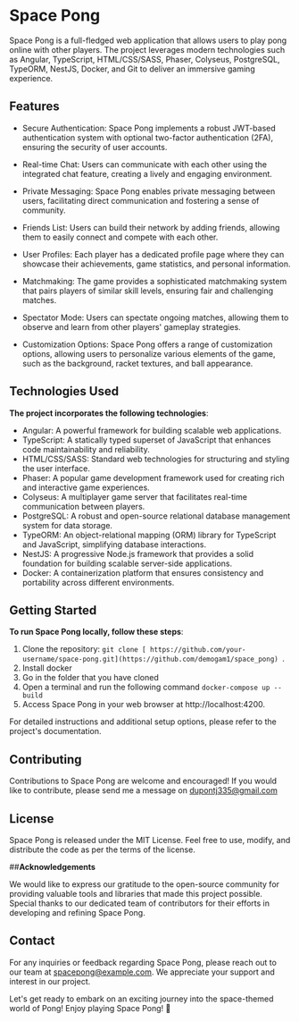 # Space Pong

Space Pong is a full-fledged web application that allows users to play pong online with other players. The project leverages modern technologies such as Angular, TypeScript, HTML/CSS/SASS, Phaser, Colyseus, PostgreSQL, TypeORM, NestJS, Docker, and Git to deliver an immersive gaming experience.

## **Features**

* Secure Authentication: Space Pong implements a robust JWT-based authentication system with optional two-factor authentication (2FA), ensuring the security of user accounts.

* Real-time Chat: Users can communicate with each other using the integrated chat feature, creating a lively and engaging environment.

* Private Messaging: Space Pong enables private messaging between users, facilitating direct communication and fostering a sense of community.

* Friends List: Users can build their network by adding friends, allowing them to easily connect and compete with each other.

* User Profiles: Each player has a dedicated profile page where they can showcase their achievements, game statistics, and personal information.

* Matchmaking: The game provides a sophisticated matchmaking system that pairs players of similar skill levels, ensuring fair and challenging matches.

* Spectator Mode: Users can spectate ongoing matches, allowing them to observe and learn from other players' gameplay strategies.

* Customization Options: Space Pong offers a range of customization options, allowing users to personalize various elements of the game, such as the background, racket textures, and ball appearance.

## **Technologies Used**

**The project incorporates the following technologies**:

* Angular: A powerful framework for building scalable web applications.
* TypeScript: A statically typed superset of JavaScript that enhances code maintainability and reliability.
* HTML/CSS/SASS: Standard web technologies for structuring and styling the user interface.
* Phaser: A popular game development framework used for creating rich and interactive game experiences.
* Colyseus: A multiplayer game server that facilitates real-time communication between players.
* PostgreSQL: A robust and open-source relational database management system for data storage.
* TypeORM: An object-relational mapping (ORM) library for TypeScript and JavaScript, simplifying database interactions.
* NestJS: A progressive Node.js framework that provides a solid foundation for building scalable server-side applications.
* Docker: A containerization platform that ensures consistency and portability across different environments.

## **Getting Started**

**To run Space Pong locally, follow these steps**:

1. Clone the repository: ```git clone [ https://github.com/your-username/space-pong.git](https://github.com/demogam1/space_pong) ```.
2. Install docker
3. Go in the folder that you have cloned
4. Open a terminal and run the following command ```docker-compose up --build```
6. Access Space Pong in your web browser at http://localhost:4200.

For detailed instructions and additional setup options, please refer to the project's documentation.

## **Contributing**
Contributions to Space Pong are welcome and encouraged! If you would like to contribute, please send me a message on dupontj335@gmail.com

## **License**
Space Pong is released under the MIT License. Feel free to use, modify, and distribute the code as per the terms of the license.

##**Acknowledgements**

We would like to express our gratitude to the open-source community for providing valuable tools and libraries that made this project possible.
Special thanks to our dedicated team of contributors for their efforts in developing and refining Space Pong.

## **Contact**

For any inquiries or feedback regarding Space Pong, please reach out to our team at spacepong@example.com. We appreciate your support and interest in our project.

Let's get ready to embark on an exciting journey into the space-themed world of Pong! Enjoy playing Space Pong! 🚀
